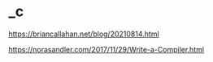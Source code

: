 # _c

https://briancallahan.net/blog/20210814.html

https://norasandler.com/2017/11/29/Write-a-Compiler.html
